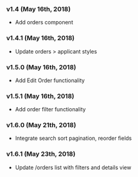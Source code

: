 ### v1.4 (May 16th, 2018)

- Add orders component

### v1.4.1 (May 16th, 2018)

- Update orders > applicant styles

### v1.5.0 (May 16th, 2018)

- Add Edit Order functionality

### v1.5.1 (May 16th, 2018)

- Add order filter functionality

### v1.6.0 (May 21th, 2018)

- Integrate search sort pagination, reorder fields

### v1.6.1 (May 23th, 2018)

- Update /orders list with filters and details view